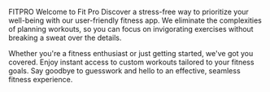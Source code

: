 FITPRO
Welcome to Fit Pro
Discover a stress-free way to prioritize your well-being with our user-friendly fitness app. We eliminate the complexities of planning workouts, so you can focus on invigorating exercises without breaking a sweat over the details.

Whether you're a fitness enthusiast or just getting started, we've got you covered. Enjoy instant access to custom workouts tailored to your fitness goals. Say goodbye to guesswork and hello to an effective, seamless fitness experience.
